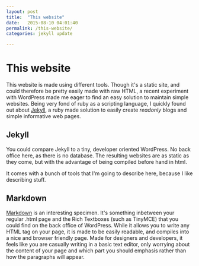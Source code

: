 ```yaml
---
layout: post
title:  "This website"
date:   2015-08-10 04:01:40
permalink: /this-website/
categories: jekyll update

---
```


This website
========

This website is made using different tools. Though it's a static site, and could therefore be pretty easily made with raw HTML, a recent experiment with WordPress made me eager to find an easy solution to maintain simple websites. Being very fond of ruby as a scripting language, I quickly found out about [Jekyll](http://jekyllrb.com/ "Jekyll homepage"), a ruby made solution to easily create _readonly_ blogs and simple informative web pages. 

Jekyll
---------

You could compare Jekyll to a tiny, developer oriented WordPress. No back office here, as there is no database. The resulting websites are as static as they come, but with the advantage of being compiled before hand in html.

It comes with a bunch of tools that I'm going to describe here, because I like describing stuff.


Markdown
-----------------

[Markdown](http://daringfireball.net/projects/markdown/ "Markdown homepage") is an interesting specimen. It's something inbetween your regular .html page and the Rich Textboxes (such as TinyMCE) that you could find on the back office of WordPress. While it allows you to write any HTML tag on your page, it is made to be easily readable, and compiles into a nice and browser friendly page. Made for designers and developers, it feels like you are casually writing in a basic text editor, only worrying about the content of your page and which part you should emphasis rather than how the paragraphs will appear.